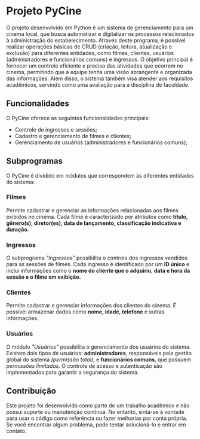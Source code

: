 # Projeto PyCine

O projeto desenvolvido em Python é um sistema de gerenciamento para um cinema local, que busca automatizar e digitalizar os processos relacionados à administração do estabelecimento. Através deste programa, é possível realizar operações básicas de CRUD (criação, leitura, atualização e exclusão) para diferentes entidades, como filmes, clientes, usuários (administradores e funcionários comuns) e ingressos. O objetivo principal é fornecer um controle eficiente e preciso das atividades que ocorrem no cinema, permitindo que a equipe tenha uma visão abrangente e organizada das informações. Além disso, o sistema também visa atender aos requisitos acadêmicos, servindo como uma avaliação para a disciplina de faculdade.

## Funcionalidades

O PyCine oferece as seguintes funcionalidades principais:

- Controle de ingressos e sessões;
- Cadastro e gerenciamento de filmes e clientes;
- Gerenciamento de usuários (administradores e funcionários comuns);

## Subprogramas

O PyCine é dividido em módulos que correspondem às diferentes entidades do sistema:

### Filmes

Permite cadastrar e gerenciar as informações relacionadas aos filmes exibidos no cinema. Cada filme é caracterizado por atributos como **título, gênero(s), diretor(es), data de lançamento, classificação indicativa e duração.**

### Ingressos

O subprograma *"Ingressos"* possibilita o controle dos ingressos vendidos para as sessões de filmes. Cada ingresso é identificado por um **ID único** e inclui informações como o **nome do cliente que o adquiriu**, **data e hora da sessão e o filme em exibição.**

### Clientes

Permite cadastrar e gerenciar informações dos clientes do cinema. É possível armazenar dados como **nome, idade, telefone** e outras informações.

### Usuários

O módulo *"Usuários"* possibilita o gerenciamento dos usuários do sistema. Existem dois tipos de usuários: **administradores**, responsáveis pela gestão global do sistema *(permissão total)*, e **funcionários comuns**, que possuem *permissões limitadas*. O controle de acesso e autenticação são implementados para garantir a segurança do sistema.

## Contribuição

Este projeto foi desenvolvido como parte de um trabalho acadêmico e não possui suporte ou manutenção contínua. No entanto, sinta-se à vontade para usar o código como referência ou fazer melhorias por conta própria. Se você encontrar algum problema, pode tentar solucioná-lo e entrar em contato.